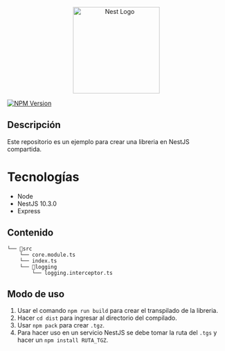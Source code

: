 <p align="center">
  <a href="http://nestjs.com/" target="blank"><img src="https://nestjs.com/img/logo-small.svg" width="200" alt="Nest Logo" /></a>
</p>

<a href="https://www.npmjs.com/~nestjscore" target="_blank"><img src="https://img.shields.io/npm/v/@nestjs/core.svg" alt="NPM Version" /></a>

## Descripción
Este repositorio es un ejemplo para crear una libreria en NestJS compartida.

# Tecnologías
- Node
- NestJS 10.3.0
- Express

## Contenido
```
└── 📁src
    └── core.module.ts
    └── index.ts
    └── 📁logging
        └── logging.interceptor.ts
```

## Modo de uso
1. Usar el comando ```npm run build``` para crear el transpilado de la libreria.
2. Hacer ```cd dist``` para ingresar al directorio del compilado.
3. Usar ```npm pack``` para crear ```.tgz```.
4. Para hacer uso en un servicio NestJS se debe tomar la ruta del ```.tgs``` y hacer un ```npm install RUTA_TGZ```.
